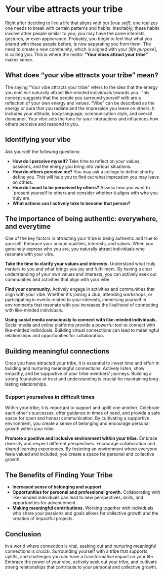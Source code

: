 # Your vibe attracts your tribe
Right after deciding to live a life that aligns with our [_true self_], one realizes one needs to break with certain patterns and habits. Inevitably, these habits involve other people similar to you; you may have the same interests, gestures, or even appearance. 
Probably, you begin to feel that what you shared with these people before, is now separating you from them. The need to create a new community, which is aligned with your [_life purpose_], is calling you. This is where the motto: **"Your vibes attract your tribe"** makes sense. 

## What does “your vibe attracts your tribe” mean? 
The saying "Your vibe attracts your tribe" refers to the idea that the energy you emit will naturally attract like-minded individuals towards you. This concept suggests that the people you surround yourself with are a reflection of your own energy and values.
“Vibe” can be described as the energy or aura that you radiate and the impression you leave on others. It includes your attitude, body language, communication style, and overall demeanor. Your vibe sets the tone for your interactions and influences how others perceive and respond to you.

## Identifying your vibe
Ask yourself the following questions: 
- **How do I perceive myself?** Take time to reflect on your values, passions, and the energy you bring into various situations.
- **How do others perceive me?** You may ask a college to define shortly define you. This will help you to find out what impression you may leave on others. 
- **How do I want to be perceived by others?** Assess how you want to `present yourself to others and consider whether it aligns with who you truly are.
- **What actions can I actively take to become that person?** 

## The importance of being authentic: everywhere, and everytime
One of the key factors in attracting your tribe is being authentic and true to yourself. Embrace your unique qualities, interests, and values. When you genuinely express who you are, you naturally attract individuals who resonate with your vibe.

**Take the time to clarify your values and interests.** Understand what truly matters to you and what brings you joy and fulfillment. By having a clear understanding of your own values and interests, you can actively seek out communities and activities that align with your vibe.

**Find your community.** Actively engage in activities and communities that align with your vibe. Whether it's joining a club, attending workshops, or participating in events related to your interests, immersing yourself in environments that resonate with you increases the likelihood of connecting with like-minded individuals.

**Using social media consciously to connect with like-minded individuals.** Social media and online platforms provide a powerful tool to connect with like-minded individuals. Building virtual connections can lead to meaningful relationships and opportunities for collaboration.

## Building meaningful connections
Once you have attracted your tribe, it is essential to invest time and effort in building and nurturing meaningful connections. Actively listen, show empathy, and be supportive of your tribe members' journeys. Building a strong foundation of trust and understanding is crucial for maintaining long-lasting relationships.

### Support yourselves in difficult times 
Within your tribe, it is important to support and uplift one another. Celebrate each other's successes, offer guidance in times of need, and provide a safe space for open and honest communication. By cultivating a supportive environment, you create a sense of belonging and encourage personal growth within your tribe.

**Promote a positive and inclusive environment within your tribe.** Embrace diversity and respect different perspectives. Encourage collaboration and shared learning experiences. By fostering an environment where everyone feels valued and included, you create a space for personal and collective growth.

## The Benefits of Finding Your Tribe
- **Increased sense of belonging and support.**
- **Opportunities for personal and professional growth.** Collaborating with like-minded individuals can lead to new perspectives, skills, and opportunities for advancement.
- **Making meaningful contributions.** Working together with individuals who share your passions and goals allows for collective growth and the creation of impactful projects.

## Conclusion
In a world where connection is vital, seeking out and nurturing meaningful connections is crucial. Surrounding yourself with a tribe that supports, uplifts, and challenges you can have a transformative impact on your life. Embrace the power of your vibe, actively seek out your tribe, and cultivate strong relationships that contribute to your personal and collective growth.
